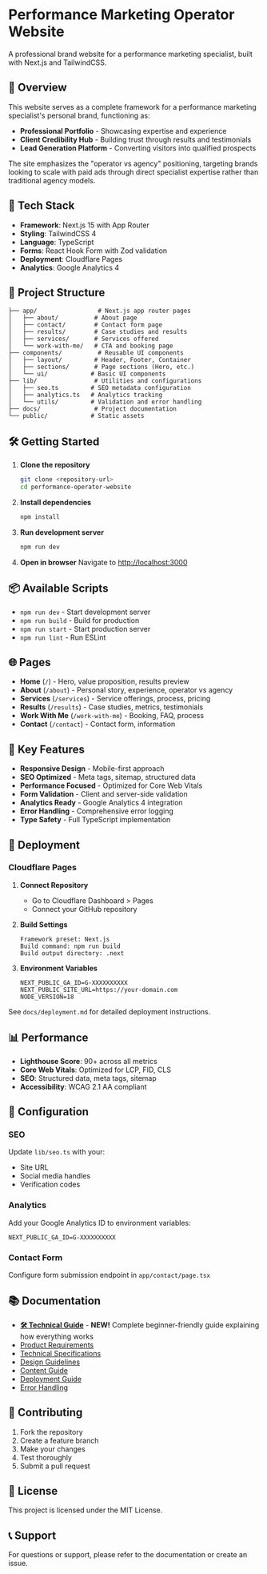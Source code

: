 # Performance Marketing Operator Website

A professional brand website for a performance marketing specialist, built with Next.js and TailwindCSS.

## 🎯 Overview

This website serves as a complete framework for a performance marketing specialist's personal brand, functioning as:
- **Professional Portfolio** - Showcasing expertise and experience
- **Client Credibility Hub** - Building trust through results and testimonials  
- **Lead Generation Platform** - Converting visitors into qualified prospects

The site emphasizes the "operator vs agency" positioning, targeting brands looking to scale with paid ads through direct specialist expertise rather than traditional agency models.

## 🚀 Tech Stack

- **Framework**: Next.js 15 with App Router
- **Styling**: TailwindCSS 4
- **Language**: TypeScript
- **Forms**: React Hook Form with Zod validation
- **Deployment**: Cloudflare Pages
- **Analytics**: Google Analytics 4

## 📁 Project Structure

```
├── app/                 # Next.js app router pages
│   ├── about/          # About page
│   ├── contact/        # Contact form page
│   ├── results/        # Case studies and results
│   ├── services/       # Services offered
│   └── work-with-me/   # CTA and booking page
├── components/          # Reusable UI components
│   ├── layout/         # Header, Footer, Container
│   ├── sections/       # Page sections (Hero, etc.)
│   └── ui/            # Basic UI components
├── lib/                # Utilities and configurations
│   ├── seo.ts         # SEO metadata configuration
│   ├── analytics.ts   # Analytics tracking
│   └── utils/         # Validation and error handling
├── docs/               # Project documentation
└── public/            # Static assets
```

## 🛠️ Getting Started

1. **Clone the repository**
   ```bash
   git clone <repository-url>
   cd performance-operator-website
   ```

2. **Install dependencies**
   ```bash
   npm install
   ```

3. **Run development server**
   ```bash
   npm run dev
   ```

4. **Open in browser**
   Navigate to [http://localhost:3000](http://localhost:3000)

## 📦 Available Scripts

- `npm run dev` - Start development server
- `npm run build` - Build for production
- `npm run start` - Start production server
- `npm run lint` - Run ESLint

## 🌐 Pages

- **Home** (`/`) - Hero, value proposition, results preview
- **About** (`/about`) - Personal story, experience, operator vs agency
- **Services** (`/services`) - Service offerings, process, pricing
- **Results** (`/results`) - Case studies, metrics, testimonials
- **Work With Me** (`/work-with-me`) - Booking, FAQ, process
- **Contact** (`/contact`) - Contact form, information

## 🎨 Key Features

- **Responsive Design** - Mobile-first approach
- **SEO Optimized** - Meta tags, sitemap, structured data
- **Performance Focused** - Optimized for Core Web Vitals
- **Form Validation** - Client and server-side validation
- **Analytics Ready** - Google Analytics 4 integration
- **Error Handling** - Comprehensive error logging
- **Type Safety** - Full TypeScript implementation

## 🚀 Deployment

### Cloudflare Pages

1. **Connect Repository**
   - Go to Cloudflare Dashboard > Pages
   - Connect your GitHub repository

2. **Build Settings**
   ```
   Framework preset: Next.js
   Build command: npm run build
   Build output directory: .next
   ```

3. **Environment Variables**
   ```
   NEXT_PUBLIC_GA_ID=G-XXXXXXXXXX
   NEXT_PUBLIC_SITE_URL=https://your-domain.com
   NODE_VERSION=18
   ```

See `docs/deployment.md` for detailed deployment instructions.

## 📊 Performance

- **Lighthouse Score**: 90+ across all metrics
- **Core Web Vitals**: Optimized for LCP, FID, CLS
- **SEO**: Structured data, meta tags, sitemap
- **Accessibility**: WCAG 2.1 AA compliant

## 🔧 Configuration

### SEO
Update `lib/seo.ts` with your:
- Site URL
- Social media handles
- Verification codes

### Analytics
Add your Google Analytics ID to environment variables:
```
NEXT_PUBLIC_GA_ID=G-XXXXXXXXXX
```

### Contact Form
Configure form submission endpoint in `app/contact/page.tsx`

## 📚 Documentation

- **[🛠️ Technical Guide](TECHNICAL-GUIDE.md)** - **NEW!** Complete beginner-friendly guide explaining how everything works
- [Product Requirements](docs/prd.md)
- [Technical Specifications](docs/tech-spec.md)
- [Design Guidelines](docs/design-guidelines.md)
- [Content Guide](docs/content-guide.md)
- [Deployment Guide](docs/deployment.md)
- [Error Handling](docs/error-handling.md)

## 🤝 Contributing

1. Fork the repository
2. Create a feature branch
3. Make your changes
4. Test thoroughly
5. Submit a pull request

## 📄 License

This project is licensed under the MIT License.

## 📞 Support

For questions or support, please refer to the documentation or create an issue. 